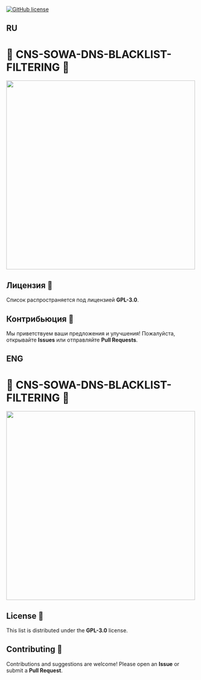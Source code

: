 [![GitHub license](https://img.shields.io/badge/license-GNU-green)](https://github.com/AristarhUcolov/CNS-SOWA-DNS-BLACKLIST-FILTERING/edit/main/README.md)
## RU
# 🔐 CNS-SOWA-DNS-BLACKLIST-FILTERING 🔐

<img src="https://github.com/user-attachments/assets/29df3dff-ed52-47fa-899d-ccd0bbcbb878" width="500">

## Лицензия 📜
Список распространяется под лицензией **GPL-3.0**.

## Контрибьюция 🤝
Мы приветствуем ваши предложения и улучшения! Пожалуйста, открывайте **Issues** или отправляйте **Pull Requests**.

## ENG
# 🔐 CNS-SOWA-DNS-BLACKLIST-FILTERING 🔐

<img src="https://github.com/user-attachments/assets/29df3dff-ed52-47fa-899d-ccd0bbcbb878" width="500">

## License 📜
This list is distributed under the **GPL-3.0** license.

## Contributing 🤝
Contributions and suggestions are welcome! Please open an **Issue** or submit a **Pull Request**.
